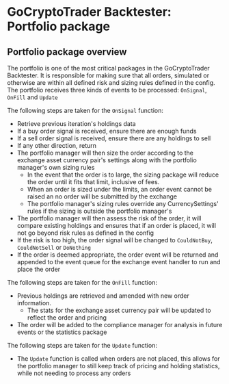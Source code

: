 # GoCryptoTrader Backtester: Portfolio package

## Portfolio package overview

The portfolio is one of the most critical packages in the GoCryptoTrader Backtester. It is responsible for making sure that all orders, simulated or otherwise are within all defined risk and sizing rules defined in the config.
The portfolio receives three kinds of events to be processed: `OnSignal`, `OnFill` and `Update`

The following steps are taken for the `OnSignal` function:
- Retrieve previous iteration's holdings data
- If a buy order signal is received, ensure there are enough funds
- If a sell order signal is received, ensure there are any holdings to sell
- If any other direction, return
- The portfolio manager will then size the order according to the exchange asset currency pair's settings along with the portfolio manager's own sizing rules
  - In the event that the order is to large, the sizing package will reduce the order until it fits that limit, inclusive of fees.
  - When an order is sized under the limits, an order event cannot be raised an no order will be submitted by the exchange
  - The portfolio manager's sizing rules override any CurrencySettings' rules if the sizing is outside the portfolio manager's
- The portfolio manager will then assess the risk of the order, it will compare existing holdings and ensures that if an order is placed, it will not go beyond risk rules as defined in the config
- If the risk is too high, the order signal will be changed to `CouldNotBuy`, `CouldNotSell` or `DoNothing`
- If the order is deemed appropriate, the order event will be returned and appended to the event queue for the exchange event handler to run and place the order

The following steps are taken for the `OnFill` function:
- Previous holdings are retrieved and amended with new order information.
  - The stats for the exchange asset currency pair will be updated to reflect the order and pricing
- The order will be added to the compliance manager for analysis in future events or the statistics package

The following steps are taken for the `Update` function:
- The `Update` function is called when orders are not placed, this allows for the portfolio manager to still keep track of pricing and holding statistics, while not needing to process any orders




